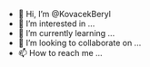 - 👋 Hi, I’m @KovacekBeryl
- 👀 I’m interested in ...
- 🌱 I’m currently learning ...
- 💞️ I’m looking to collaborate on ...
- 📫 How to reach me ...

<!---
KovacekBeryl/KovacekBeryl is a ✨ special ✨ repository because its `README.md` (this file) appears on your GitHub profile.
You can click the Preview link to take a look at your changes.
--->

